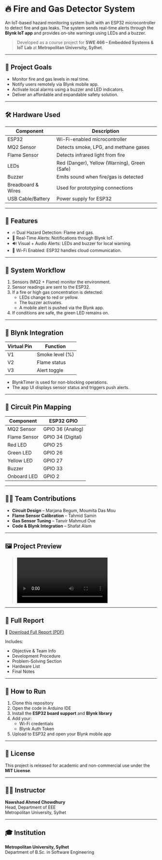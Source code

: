 # 🔥 Fire and Gas Detector System

An IoT-based hazard monitoring system built with an ESP32 microcontroller to detect fire and gas leaks. The system sends real-time alerts through the **Blynk IoT app** and provides on-site warnings using LEDs and a buzzer.

> Developed as a course project for **SWE 466 – Embedded Systems & IoT Lab** at **Metropolitan University, Sylhet**.

---

## 📌 Project Goals

- Monitor fire and gas levels in real time.
- Notify users remotely via Blynk mobile app.
- Activate local alarms using a buzzer and LED indicators.
- Deliver an affordable and expandable safety solution.

---

## 🛠️ Hardware Used

| Component         | Description                            |
|------------------|----------------------------------------|
| ESP32            | Wi-Fi-enabled microcontroller          |
| MQ2 Sensor       | Detects smoke, LPG, and methane gases  |
| Flame Sensor     | Detects infrared light from fire       |
| LEDs             | Red (Danger), Yellow (Warning), Green (Safe) |
| Buzzer           | Emits sound when fire/gas is detected  |
| Breadboard & Wires | Used for prototyping connections      |
| USB Cable/Battery| Power supply for ESP32                 |

---

## 🧠 Features

- 🔥 Dual Hazard Detection: Flame and gas.
- 📲 Real-Time Alerts: Notifications through Blynk IoT.
- 🔊 Visual + Audio Alerts: LEDs and buzzer for local warning.
- 📶 Wi-Fi Enabled: ESP32 handles cloud communication.

---

## 🧪 System Workflow

1. Sensors (MQ2 + Flame) monitor the environment.
2. Sensor readings are sent to the ESP32.
3. If a fire or high gas concentration is detected:
   - LEDs change to red or yellow.
   - The buzzer activates.
   - A mobile alert is pushed via the Blynk app.
4. If conditions are safe, the green LED remains on.

---

## 📲 Blynk Integration

| Virtual Pin | Function         |
|-------------|------------------|
| V1          | Smoke level (%)  |
| V2          | Flame status     |
| V3          | Alert toggle     |

- BlynkTimer is used for non-blocking operations.
- The app UI displays sensor status and triggers push alerts.

---

## 🧩 Circuit Pin Mapping

| Component        | ESP32 GPIO |
|------------------|------------|
| MQ2 Sensor       | GPIO 36 (Analog) |
| Flame Sensor     | GPIO 34 (Digital) |
| Red LED          | GPIO 25     |
| Green LED        | GPIO 26     |
| Yellow LED       | GPIO 27     |
| Buzzer           | GPIO 33     |
| Onboard LED      | GPIO 2      |

---

## 🧑‍💻 Team Contributions

- **Circuit Design** – Marjana Begum, Moumita Das Mou  
- **Flame Sensor Calibration** – Tahmid Samin  
- **Gas Sensor Tuning** – Tanvir Mahmud Ove  
- **Code & Blynk Integration** – Shafat Alam

---

## 🖼️ Project Preview

> ![Project Preview Video](https://r2.fivemanage.com/7ws2Qi0iofi4fjfcLeenz/ProjectVideo.mp4)

---
## 📄 Full Report

📘 [Download Full Report (PDF)](https://github.com/Shafat21/Smart-IoT-Fire-and-Gas-Detector/blob/b715efa33dae41ead3a95e4826a53d3eb1e2b318/Project%20Report%20.pdf)

Includes:
- Objective & Team Info
- Development Procedure
- Problem-Solving Section
- Hardware List
- Final Notes

---

## 📎 How to Run

1. Clone this repository
2. Open the code in Arduino IDE
3. Install the **ESP32 board support** and **Blynk library**
4. Add your:
   - Wi-Fi credentials
   - Blynk Auth Token
5. Upload to ESP32 and open your Blynk mobile app

---

## 📜 License

This project is released for academic and non-commercial use under the **MIT License**.

---

## 👨‍🏫 Instructor

**Nawshad Ahmed Chowdhury**  
Head, Department of EEE  
Metropolitan University, Sylhet

---

## 🎓 Institution

**Metropolitan University, Sylhet**  
Department of B.Sc. in Software Engineering  
